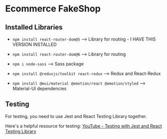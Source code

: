 # Ecommerce FakeShop

## Installed Libraries

- `npm install react-router-dom@5` --> Library for routing - I HAVE THIS VERSION INSTALLED
- `npm install react-router-dom@6` --> Library for routing
- `npm i node-sass` --> Sass package
- `npm install @reduxjs/toolkit react-redux` --> Redux and React-Redux

- `npm install @mui/material @emotion/react @emotion/styled` --> Material-UI dependencies

## Testing

For testing, you need to use Jest and React Testing Library together.

Here's a helpful resource for testing: [YouTube - Testing with Jest and React Testing Library](https://www.youtube.com/watch?v=KYjjtRgg_H0)
